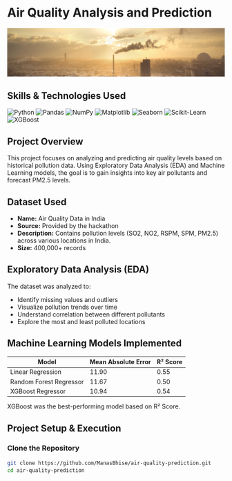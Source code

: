 # Air Quality Analysis and Prediction

![Dataset Cover](https://github.com/ManasBhise/ImpactX/blob/main/dataset-cover.jpg)

## Skills & Technologies Used

![Python](https://img.shields.io/badge/Python-3776AB?style=for-the-badge&logo=python&logoColor=white)
![Pandas](https://img.shields.io/badge/Pandas-150458?style=for-the-badge&logo=pandas&logoColor=white)
![NumPy](https://img.shields.io/badge/NumPy-013243?style=for-the-badge&logo=numpy&logoColor=white)
![Matplotlib](https://img.shields.io/badge/Matplotlib-11557C?style=for-the-badge&logo=python&logoColor=white)
![Seaborn](https://img.shields.io/badge/Seaborn-009688?style=for-the-badge&logo=python&logoColor=white)
![Scikit-Learn](https://img.shields.io/badge/Scikit--Learn-F7931E?style=for-the-badge&logo=scikit-learn&logoColor=white)
![XGBoost](https://img.shields.io/badge/XGBoost-FF6600?style=for-the-badge&logo=python&logoColor=white)

## Project Overview
This project focuses on analyzing and predicting air quality levels based on historical pollution data. Using Exploratory Data Analysis (EDA) and Machine Learning models, the goal is to gain insights into key air pollutants and forecast PM2.5 levels.

## Dataset Used
- **Name:** Air Quality Data in India
- **Source:** Provided by the hackathon
- **Description:** Contains pollution levels (SO2, NO2, RSPM, SPM, PM2.5) across various locations in India.
- **Size:** 400,000+ records

## Exploratory Data Analysis (EDA)
The dataset was analyzed to:
- Identify missing values and outliers
- Visualize pollution trends over time
- Understand correlation between different pollutants
- Explore the most and least polluted locations

## Machine Learning Models Implemented
| Model                   | Mean Absolute Error | R² Score |
|-------------------------|--------------------|----------|
| Linear Regression       | 11.90              | 0.55     |
| Random Forest Regressor | 11.67              | 0.50     |
| XGBoost Regressor       | 10.94              | 0.54     |

XGBoost was the best-performing model based on R² Score.

## Project Setup & Execution

### Clone the Repository
```bash
git clone https://github.com/ManasBhise/air-quality-prediction.git
cd air-quality-prediction
